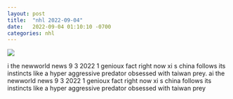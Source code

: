 ```yaml
---
layout: post
title:  "nhl 2022-09-04"
date:   2022-09-04 01:10:10 -0700
categories: nhl
---
```

<img src="{{site.baseurl}}/assets/img/nhl_2022_09_04.png">
<div><p>i the newworld news 9 3 2022 1 genioux fact right now xi s china follows its instincts like a hyper aggressive predator obsessed with taiwan prey. ai the newworld news 9 3 2022 1 genioux fact right now xi s china follows its instincts like a hyper aggressive predator obsessed with taiwan prey</p></div>